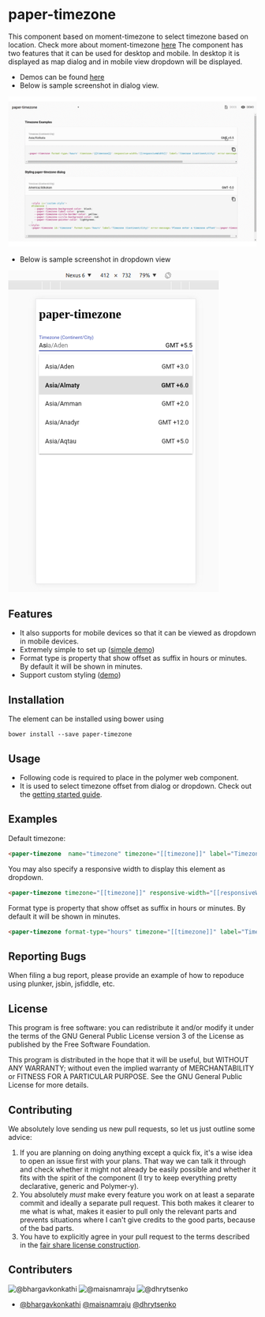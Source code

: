 # paper-timezone

This component based on moment-timezone to select timezone based on location. Check more about moment-timezone [here](http://momentjs.com/timezone/)
The component has two features that it can be used for desktop and mobile. 
In desktop it is displayed as map dialog and in mobile view dropdown will be displayed.


 - Demos can be found [here](http://github.com/bluewatertracks/paper-timezone)
 - Below is sample screenshot in dialog view.

![Sample screenshot](images/timezone.gif)

- Below is sample screenshot in dropdown view

![dropdown](images/dropdown-view.png)

## Features
 - It also supports for mobile devices so that it can be viewed as dropdown in mobile devices.
 - Extremely simple to set up ([simple demo](http://bluewatertracks.github.io/paper-timezone/))
 - Format type is property that show offset as suffix in hours or minutes. By default it will be shown in minutes. 
 - Support custom styling ([demo](http://bluewatertracks.github.io/paper-timezone/))

## Installation

The element can be installed using bower using

    bower install --save paper-timezone

## Usage

- Following code is required to place in the polymer web component.
		<paper-timezone  name="timezone" timezone="[[timezone]]" label="Timezone (Continent/City)" error-message="Please enter a timezone offset"></paper-timezone>
- It is used to select timezone offset from dialog or dropdown.
Check out the [getting started guide](http://bluewatertracks.github.io/paper-timezone/).

## Examples

Default timezone:

```html
<paper-timezone  name="timezone" timezone="[[timezone]]" label="Timezone (Continent/City)" error-message="Please enter a timezone offset"></paper-timezone>
```

You may also specify a responsive width to display this element as dropdown. 
```html
<paper-timezone timezone="[[timezone]]" responsive-width="[[responsiveWidth]]" label="Timezone (Continent/City)" error-message="Please enter a timezone offset"></paper-timezone>
```

Format type is property that show offset as suffix in hours or minutes. By default it will be shown in minutes. 

```html
<paper-timezone format-type="hours" timezone="[[timezone]]" label="Timezone (Continent/City)" error-message="Please enter a timezone offset"></paper-timezone>
```

## Reporting Bugs

When filing a bug report, please provide an example of how to repoduce using
plunker, jsbin, jsfiddle, etc.


## License

This program is free software: you can redistribute it and/or modify
it under the terms of the GNU General Public License version 3 of the License as published by
the Free Software Foundation.

This program is distributed in the hope that it will be useful,
but WITHOUT ANY WARRANTY; without even the implied warranty of
MERCHANTABILITY or FITNESS FOR A PARTICULAR PURPOSE.  See the
GNU General Public License for more details.


## Contributing

We absolutely love sending us new pull requests, so let us just outline some advice:

 1. If you are planning on doing anything except a quick fix, it's a wise idea to open an issue first with your plans. That
    way we can talk it through and check whether it might not already be easily possible and whether it fits with the
    spirit of the component (I try to keep everything pretty declarative, generic and Polymer-y).
 2. You absolutely *must* make every feature you work on at least a separate commit and ideally a separate pull request.
    This both makes it clearer to me what is what, makes it easier to pull only the relevant parts and prevents situations
    where I can't give credits to the good parts, because of the bad parts.
 3. You have to explicitly agree in your pull request to the terms described in the
    [fair share license construction](https://github.com/).

## Contributers

![@bhargavkonkathi](https://avatars2.githubusercontent.com/u/24550636?v=3&u=ddd3f64f6888100d6eebd283768b61dabc6f495d&s=80)
![@maisnamraju](https://avatars2.githubusercontent.com/u/2786378?v=3&s=80)
![@dhrytsenko](https://avatars0.githubusercontent.com/u/12988041?v=3&s=80)

- [@bhargavkonkathi](/bhargavkonkathi)  [@maisnamraju](/@maisnamraju) [@dhrytsenko](/dhrytsenko)